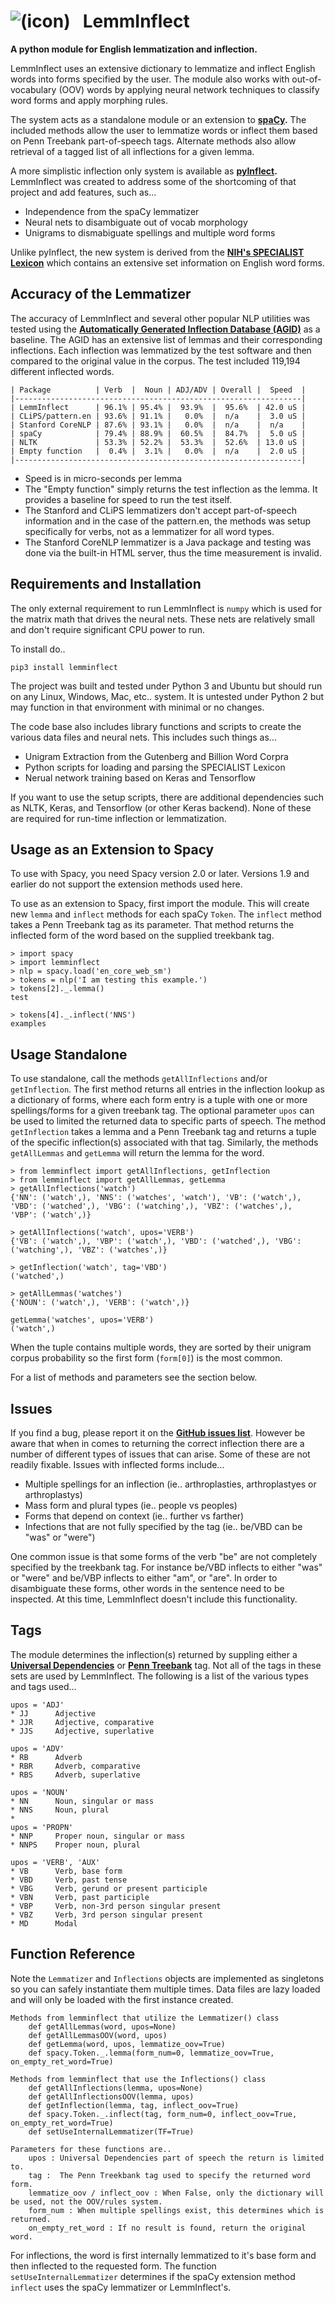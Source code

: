 # ![(icon)](https://github.com/bjascob/LemmInflect/blob/master/docs/images/icons8-citrus-80.png) &nbsp; LemmInflect

**A python module for English lemmatization and inflection.**

LemmInflect uses an extensive dictionary to lemmatize and inflect English words into forms specified by the user.  The module also works with out-of-vocabulary (OOV) words by applying neural network techniques to classify word forms and apply morphing rules.

The system acts as a standalone module or an extension to **[spaCy](https://spacy.io/).** The included methods allow the user to lemmatize words or inflect them based on Penn Treebank part-of-speech tags.  Alternate methods also allow retrieval of a tagged list of all inflections for a given lemma.

A more simplistic inflection only system is available as **[pyInflect](https://github.com/bjascob/pyInflect).**  LemmInflect was created to address some of the shortcoming of that project and add features, such as...

* Independence from the spaCy lemmatizer
* Neural nets to disambiguate out of vocab morphology
* Unigrams to dismabiguate spellings and multiple word forms

Unlike pyInflect, the new system is derived from the **[NIH's SPECIALIST Lexicon](https://lsg3.nlm.nih.gov/LexSysGroup/Projects/lexicon/current/web/index.html)** which contains an extensive set information on English word forms.

## Accuracy of the Lemmatizer
The accuracy of LemmInflect and several other popular NLP utilities was tested using the **[Automatically Generated Inflection Database (AGID)](http://wordlist.aspell.net/other)** as a baseline.  The AGID has an extensive list of lemmas and their corresponding inflections.  Each inflection was lemmatized by the test software and then compared to the original value in the corpus. The test included 119,194 different inflected words.

```
| Package          | Verb  |  Noun | ADJ/ADV | Overall |  Speed  |
|----------------------------------------------------------------|
| LemmInflect      | 96.1% | 95.4% |  93.9%  |  95.6%  | 42.0 uS |
| CLiPS/pattern.en | 93.6% | 91.1% |   0.0%  |  n/a    |  3.0 uS |
| Stanford CoreNLP | 87.6% | 93.1% |   0.0%  |  n/a    |  n/a    |
| spaCy            | 79.4% | 88.9% |  60.5%  |  84.7%  |  5.0 uS |
| NLTK             | 53.3% | 52.2% |  53.3%  |  52.6%  | 13.0 uS |
| Empty function   |  0.4% |  3.1% |   0.0%  |  n/a    |  2.0 uS |
|----------------------------------------------------------------|
```
* Speed is in micro-seconds per lemma
* The "Empty function" simply returns the test inflection as the lemma.  It provides a baseline for speed to run the test itself.
* The Stanford and CLiPS lemmatizers don't accept part-of-speech information and in the case of the pattern.en, the methods was setup specifically for verbs, not as a lemmatizer for all word types.
* The Stanford CoreNLP lemmatizer is a Java package and testing was done via the built-in HTML server, thus the time measurement is invalid.


## Requirements and Installation
The only external requirement to run LemmInflect is `numpy` which is used for the matrix math that drives the neural nets.  These nets are relatively small and don't require significant CPU power to run.

To install do..

`pip3 install lemminflect`

The project was built and tested under Python 3 and Ubuntu but should run on any Linux, Windows, Mac, etc.. system.  It is untested under Python 2 but may function in that environment with minimal or no changes.

The code base also includes library functions and scripts to create the various data files and neural nets.  This includes such things as...
* Unigram Extraction from the Gutenberg and Billion Word Corpra
* Python scripts for loading and parsing the SPECIALIST Lexicon
* Nerual network training based on Keras and Tensorflow

If you want to use the setup scripts, there are additional dependencies such as NLTK, Keras, and Tensorflow (or other Keras backend).  None of these are required for run-time inflection or lemmatization.


## Usage as an Extension to Spacy
To use with Spacy, you need Spacy version 2.0 or later.  Versions 1.9 and earlier do not support the extension methods used here.

To use as an extension to Spacy, first import the module.  This will create new `lemma` and `inflect` methods for each spaCy `Token`.  The `inflect` method takes a Penn Treebank tag as its parameter.  That method returns the inflected form of the word based on the supplied treekbank tag.
```
> import spacy
> import lemminflect
> nlp = spacy.load('en_core_web_sm')
> tokens = nlp('I am testing this example.')
> tokens[2]._.lemma()
test

> tokens[4]._.inflect('NNS')
examples
```

## Usage Standalone
To use standalone, call the methods `getAllInflections` and/or  `getInflection`.  The first method returns all entries in the inflection lookup as a dictionary of forms, where each form entry is a tuple with one or more spellings/forms for a given treebank tag.  The optional parameter `upos` can be used to limited the returned data to specific parts of speech.  The method `getInflection` takes a lemma and a Penn Treebank tag and returns a tuple of the specific inflection(s) associated with that tag.  Similarly, the methods `getAllLemmas` and `getLemma` will return the lemma for the word.
```
> from lemminflect import getAllInflections, getInflection
> from lemminflect import getAllLemmas, getLemma
> getAllInflections('watch')
{'NN': ('watch',), 'NNS': ('watches', 'watch'), 'VB': ('watch',), 'VBD': ('watched',), 'VBG': ('watching',), 'VBZ': ('watches',),  'VBP': ('watch',)}

> getAllInflections('watch', upos='VERB')
{'VB': ('watch',), 'VBP': ('watch',), 'VBD': ('watched',), 'VBG': ('watching',), 'VBZ': ('watches',)}

> getInflection('watch', tag='VBD')
('watched',)

> getAllLemmas('watches')
{'NOUN': ('watch',), 'VERB': ('watch',)}

getLemma('watches', upos='VERB')
('watch',)
```
When the tuple contains multiple words, they are sorted by their unigram corpus probability so the first form (`form[0]`) is the most common.

For a list of methods and parameters see the section below.

## Issues
If you find a bug, please report it on the **[GitHub issues list](https://github.com/bjascob/LemmInflect/issues)**.  However be aware that when in comes to returning the correct inflection there are a number of different types of issues that can arise.  Some of these are not  readily fixable.  Issues with inflected forms include...
* Multiple spellings for an inflection (ie.. arthroplasties, arthroplastyes or arthroplastys)
* Mass form and plural types (ie.. people vs peoples)
* Forms that depend on context (ie.. further vs farther)
* Infections that are not fully specified by the tag (ie.. be/VBD can be "was" or "were")

One common issue is that some forms of the verb "be" are not completely specified by the treekbank tag.  For instance be/VBD inflects to either "was" or "were" and be/VBP inflects to either "am", or "are".  In order to disambiguate these forms, other words in the sentence need to be inspected.  At this time, LemmInflect doesn't include this functionality.


## Tags
The module determines the inflection(s) returned by suppling either a **[Universal Dependencies](https://universaldependencies.org/u/pos/)** or **[Penn Treebank](https://www.ling.upenn.edu/courses/Fall_2003/ling001/penn_treebank_pos.html)** tag.  Not all of the tags in these sets are used by LemmInflect.  The following is a list of the various types and tags used...

    upos = 'ADJ'
    * JJ      Adjective
    * JJR     Adjective, comparative
    * JJS     Adjective, superlative

    upos = 'ADV'
    * RB      Adverb
    * RBR     Adverb, comparative
    * RBS     Adverb, superlative

    upos = 'NOUN'
    * NN      Noun, singular or mass
    * NNS     Noun, plural
    *
    upos = 'PROPN'
    * NNP     Proper noun, singular or mass
    * NNPS    Proper noun, plural

    upos = 'VERB', 'AUX'
    * VB      Verb, base form
    * VBD     Verb, past tense
    * VBG     Verb, gerund or present participle
    * VBN     Verb, past participle
    * VBP     Verb, non-3rd person singular present
    * VBZ     Verb, 3rd person singular present
    * MD      Modal

## Function Reference
Note the `Lemmatizer` and `Inflections` objects are implemented as singletons so you can safely instantiate them multiple times.  Data files are lazy loaded and will only be loaded with the first instance created.
```
Methods from lemminflect that utilize the Lemmatizer() class
    def getAllLemmas(word, upos=None)
    def getAllLemmasOOV(word, upos)
    def getLemma(word, upos, lemmatize_oov=True)
    def spacy.Token._.lemma(form_num=0, lemmatize_oov=True, on_empty_ret_word=True)

Methods from lemminflect that use the Inflections() class
    def getAllInflections(lemma, upos=None)
    def getAllInflectionsOOV(lemma, upos)
    def getInflection(lemma, tag, inflect_oov=True)
    def spacy.Token._.inflect(tag, form_num=0, inflect_oov=True, on_empty_ret_word=True)
    def setUseInternalLemmatizer(TF=True)

Parameters for these functions are..
    upos : Universal Dependencies part of speech the return is limited to.
    tag :  The Penn Treekbank tag used to specify the returned word form.
    lemmatize_oov / inflect_oov : When False, only the dictionary will be used, not the OOV/rules system.
    form_num : When multiple spellings exist, this determines which is returned.
    on_empty_ret_word : If no result is found, return the original word.
```
For inflections, the word is first internally lemmatized to it's base form and then inflected to the requested form.  The function `setUseInternalLemmatizer` determines if the spaCy extension method `inflect` uses the spaCy lemmatizer or LemmInflect's.
